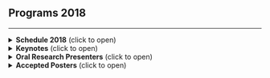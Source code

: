 ## Programs 2018
---

<details><summary><b>Schedule 2018</b> (click to open)</summary>

Workshop is at the convention Center Room 520

<style type="text/css">
.tg  {border-collapse:collapse;border-color:#ccc;border-spacing:0;margin:0px auto;}
.tg td{background-color:#fff;border-color:#ccc;border-style:solid;border-width:1px;color:#333;
  font-size:14px;overflow:hidden;padding:10px 5px;word-break:normal;}
.tg th{background-color:#f0f0f0;border-color:#ccc;border-style:solid;border-width:1px;color:#333;
  font-size:14px;font-weight:normal;overflow:hidden;padding:10px 5px;word-break:normal;}
.tg .tg-1wig{font-weight:bold;text-align:left;vertical-align:top}
.tg .tg-0lax{text-align:left;vertical-align:top}
@media screen and (max-width: 767px) {.tg {width: auto !important;}.tg col {width: auto !important;}.tg-wrap {overflow-x: auto;-webkit-overflow-scrolling: touch;margin: auto 0px;}}</style>
<div class="tg-wrap"><table class="tg" style="undefined;table-layout: fixed; width: 868px">
<colgroup>
<col style="width: 108.88889px">
<col style="width: 196.88889px">
<col style="width: 309.88889px">
<col style="width: 251.88889px">
</colgroup>
<thead>
  <tr>
    <th class="tg-1wig">Time</th>
    <th class="tg-1wig">Event</th>
    <th class="tg-1wig">Speaker</th>
    <th class="tg-1wig">Institution</th>
  </tr>
</thead>
<tbody>
  <tr>
    <td class="tg-0lax">09:00-09:10</td>
    <td class="tg-0lax">Opening Remarks</td>
    <td class="tg-0lax"></td>
    <td class="tg-0lax">BAI</td>
  </tr>
  <tr>
    <td class="tg-0lax">09:10-09:45</td>
    <td class="tg-0lax">Keynote 1</td>
    <td class="tg-0lax">Yann Dauphin</td>
    <td class="tg-0lax">Facebook</td>
  </tr>
  <tr>
    <td class="tg-0lax">09:45-10:00</td>
    <td class="tg-0lax">Oral 1</td>
    <td class="tg-0lax">Sicelukwanda Zwane</td>
    <td class="tg-0lax">University of the Witwatersrand</td>
  </tr>
  <tr>
    <td class="tg-0lax">10:00-10:15</td>
    <td class="tg-0lax">Oral 2</td>
    <td class="tg-0lax">Alvin Grissom II</td>
    <td class="tg-0lax">Ursinus College</td>
  </tr>
  <tr>
    <td class="tg-0lax">10:15-10:30</td>
    <td class="tg-0lax">Oral 3</td>
    <td class="tg-0lax">Obioma Pelka</td>
    <td class="tg-0lax">University of Duisburg-Essen Germany</td>
  </tr>
  <tr>
    <td class="tg-0lax">10:30-11:00</td>
    <td class="tg-0lax">Coffee Break + poster</td>
    <td class="tg-0lax"></td>
    <td class="tg-0lax"></td>
  </tr>
  <tr>
    <td class="tg-0lax">11:00-11:35</td>
    <td class="tg-0lax">Keynote 2</td>
    <td class="tg-0lax">Ayanna Howard</td>
    <td class="tg-0lax">Georgia Institute of Technology</td>
  </tr>
  <tr>
    <td class="tg-0lax">11:35-11:50</td>
    <td class="tg-0lax">Oral 4</td>
    <td class="tg-0lax">Randi Williams</td>
    <td class="tg-0lax">MIT Media Lab</td>
  </tr>
  <tr>
    <td class="tg-0lax">11:50-12:05</td>
    <td class="tg-0lax">Oral 5</td>
    <td class="tg-0lax">Justice Amoh</td>
    <td class="tg-0lax">Dartmouth College</td>
  </tr>
  <tr>
    <td class="tg-0lax">12:05-12:20</td>
    <td class="tg-0lax">Oral 6</td>
    <td class="tg-0lax">Kehinde Owoeye</td>
    <td class="tg-0lax">University College London</td>
  </tr>
  <tr>
    <td class="tg-0lax">12:20-02:15</td>
    <td class="tg-0lax">Lunch + Poster</td>
    <td class="tg-0lax"></td>
    <td class="tg-0lax"></td>
  </tr>
  <tr>
    <td class="tg-0lax">02:15-02:30</td>
    <td class="tg-0lax">Oral 7</td>
    <td class="tg-0lax">Lucio Dery</td>
    <td class="tg-0lax">Facebook Inc. / Stanford University</td>
  </tr>
  <tr>
    <td class="tg-0lax">02:30-02:45</td>
    <td class="tg-0lax">Oral 8</td>
    <td class="tg-0lax">Inioluwa Deborah Raji</td>
    <td class="tg-0lax">University of Toronto</td>
  </tr>
  <tr>
    <td class="tg-0lax">02:45-03:00</td>
    <td class="tg-0lax">Oral 9</td>
    <td class="tg-0lax">Tewodros Gebreselassie</td>
    <td class="tg-0lax">Addis Ababa University</td>
  </tr>
  <tr>
    <td class="tg-0lax">03:00-03:15</td>
    <td class="tg-0lax">Oral 10</td>
    <td class="tg-0lax">Raesetje Sefala</td>
    <td class="tg-0lax">Wits University</td>
  </tr>
  <tr>
    <td class="tg-0lax">03:15-03:45</td>
    <td class="tg-0lax">Coffee Break + poster</td>
    <td class="tg-0lax"></td>
    <td class="tg-0lax"></td>
  </tr>
  <tr>
    <td class="tg-0lax">03:45-04:20</td>
    <td class="tg-0lax">Keynote 4</td>
    <td class="tg-0lax">Brittny-Jade Saunders</td>
    <td class="tg-0lax">NYC Commission on Human Rights</td>
  </tr>
  <tr>
    <td class="tg-0lax">04:20-04:55</td>
    <td class="tg-0lax">Keynote 5</td>
    <td class="tg-0lax">Terrence Wilkerson</td>
    <td class="tg-0lax">Entrepreneur</td>
  </tr>
  <tr>
    <td class="tg-0lax">04:55-05:25</td>
    <td class="tg-0lax">Panel Discussion on AI Ethics</td>
    <td class="tg-0lax">Ezinne Nwankwo (moderator), Stephanie Dinkins, Ayanna Howard, Brittny Saunders, and Terrance Wilkerson</td>
    <td class="tg-0lax"></td>
  </tr>
  <tr>
    <td class="tg-0lax">05:25-05:30</td>
    <td class="tg-0lax">Closing Remarks</td>
    <td class="tg-0lax"></td>
    <td class="tg-0lax"></td>
  </tr>
  <tr>
    <td class="tg-0lax"></td>
    <td class="tg-0lax"></td>
    <td class="tg-0lax"></td>
    <td class="tg-0lax"></td>
  </tr>
  <tr>
    <td class="tg-1wig"></td>
    <td class="tg-1wig" colspan="3">&nbsp;&nbsp;Dinner Schedule (HYATT REGENCY MONTRÉAL) </td>
  </tr>
  <tr>
    <td class="tg-0lax">07:00-07:30</td>
    <td class="tg-0lax">Reception</td>
    <td class="tg-0lax"></td>
    <td class="tg-0lax"></td>
  </tr>
  <tr>
    <td class="tg-0lax">07:30-08:00</td>
    <td class="tg-0lax">Welcome to Dinner</td>
    <td class="tg-0lax"></td>
    <td class="tg-0lax"></td>
  </tr>
  <tr>
    <td class="tg-0lax">08:00-10:00</td>
    <td class="tg-0lax">Dinner</td>
    <td class="tg-0lax"></td>
    <td class="tg-0lax"></td>
  </tr>
  <tr>
    <td class="tg-0lax">08:30-08:45</td>
    <td class="tg-0lax">BAI presentations</td>
    <td class="tg-0lax"></td>
    <td class="tg-0lax"></td>
  </tr>
  <tr>
    <td class="tg-0lax">08:45-09:00</td>
    <td class="tg-0lax">Keynote 1</td>
    <td class="tg-0lax">Stephanie Dinkins</td>
    <td class="tg-0lax">Stony Brook University, Data &amp; Society</td>
  </tr>
  <tr>
    <td class="tg-0lax">09:00-09:15</td>
    <td class="tg-0lax">Keynote 2</td>
    <td class="tg-0lax">Karim Beguir</td>
    <td class="tg-0lax">InstaDeep</td>
  </tr>
  <tr>
    <td class="tg-0lax">09:15-09:30</td>
    <td class="tg-0lax">Keynote 3</td>
    <td class="tg-0lax">Vukosi Marivate</td>
    <td class="tg-0lax">University of Pretoria / CSIR</td>
  </tr>
  <tr>
    <td class="tg-0lax">10:00-02:00 am</td>
    <td class="tg-0lax">Dancing/Music</td>
    <td class="tg-0lax"></td>
    <td class="tg-0lax"></td>
  </tr>
</tbody>
</table></div>

</details>

<details><summary><b>Keynotes</b> (click to open)</summary>

Under Maintenance
</details>


<details><summary><b>Oral Research Presenters</b> (click to open)</summary>

<style type="text/css">
.tg  {border-collapse:collapse;border-spacing:0;margin:0px auto;}
.tg td{border-color:black;border-style:solid;border-width:1px;font-size:14px;
  overflow:hidden;padding:10px 5px;word-break:normal;}
.tg th{border-color:black;border-style:solid;border-width:1px;font-size:14px;
  font-weight:normal;overflow:hidden;padding:10px 5px;word-break:normal;}
.tg .tg-qwgt{background-color:#cccccc;font-weight:bold;text-align:left;vertical-align:top}
.tg .tg-0lax{text-align:left;vertical-align:top}
.tg .tg-8zwo{font-style:italic;text-align:left;vertical-align:top}
@media screen and (max-width: 767px) {.tg {width: auto !important;}.tg col {width: auto !important;}.tg-wrap {overflow-x: auto;-webkit-overflow-scrolling: touch;margin: auto 0px;}}</style>
<div class="tg-wrap"><table class="tg" style="undefined;table-layout: fixed; width: 1041px">
<colgroup>
<col style="width: 83.88889px">
<col style="width: 956.88889px">
</colgroup>
<thead>
  <tr>
    <th class="tg-qwgt">Researcher</th>
    <th class="tg-qwgt">Abstract</th>
  </tr>
</thead>
<tbody>
  <tr>
    <td class="tg-0lax"><a href="https://www.ursinus.edu/live/profiles/3125-alvin-grissom-ii" target="_blank" rel="noopener noreferrer">Alvin Grissom II</a></td>
    <td class="tg-8zwo"><span style="font-weight:bold">“Pathologies of Neural Models Make Interpretations Difficult”</span> <br><span style="font-style:italic">One way to interpret neural model predictions is to highlight the most important input features—for example, a heatmap visualization over the words in an input sentence. In existing interpretation methods for NLP, a word’s importance is determined by either input perturbation—measuring the decrease in model confidence when that word is removed—or by the gradient with respect to that word. To understand the limitations of these methods, we use input reduction, which iteratively removes the least important word from the input. This exposes pathological behaviors of neural models: the remaining words appear nonsensical to humans and are not the ones determined as important by interpretation methods. As we confirm with human experiments, the reduced examples lack information to support the prediction of any label, but models still make the same predictions with high confidence. To explain these counterintuitive results, we draw connections to adversarial examples and confidence calibration: pathological behaviors reveal difficulties in interpreting neural models trained with maximum likelihood. To mitigate their deficiencies, we fine-tune the models by encouraging high entropy outputs on reduced examples. Fine-tuned models become more interpretable under input reduction without accuracy loss on regular examples.</span></td>
  </tr>
  <tr>
    <td class="tg-0lax"><a href="https://www.linkedin.com/in/deborah-raji-065751b2/" target="_blank" rel="noopener noreferrer">Inioluwa Deborah Raji</a></td>
    <td class="tg-8zwo"><span style="font-weight:bold">“In the Shadow of Gender Shades”</span> <br>While there have been mounting calls for algorithmic transparency as more artificial intelligence services become mainstream, and audit approaches for online platforms have been proposed, audit strategies for the effective design and disclosure of external evaluations of commercial pretrained machine learning models distributed as Application Program Interfaces (APIs) remains underdeveloped. This paper thus extends scholarship on the development and impact of black-box algorithmic auditing by exploring a real-world commercial facial analysis intersectional audit and the corporate reactions to the audit release. This paper 1) outlines the audit design and the public and private audit disclosure procedure used in the Gender Shades study, 2) presents new performance metrics from originally targeted companies T-1, T-2, T-3 on the Pilot Parliaments Benchmark as of August 2018, 3) provides performance results on PPB by non-target companies NT-A and NT-B and 4) Explores differences in company responses as shared through corporate communication.</td>
  </tr>
  <tr>
    <td class="tg-0lax"><a href="http://justiceamoh.github.io/" target="_blank" rel="noopener noreferrer">Justice Amoh</a></td>
    <td class="tg-8zwo"><span style="font-weight:bold">“An Optimized Recurrent Unit for Ultra-Low Power Acoustic Event Detection”</span> <br>Currently, there is a demand for neural network models that can run on sensors, wearables and IoT devices. However, resource constraints of such edge devices make it challenging to realize on-device neural network inferencing. For ultra-low power wearable applications, there are no practical solutions for deploying neural networks. To meet this need, our work introduces a new recurrent unit architecture that is specifically adapted for on-device low-power acoustic event detection (AED). The proposed embedded Gated Recurrent Unit (eGRU) is based on the GRU architecture but features optimizations that make it implementable on ultra-low power micro-controllers such as the ARM Cortex M0+. With our proposed modifications, eGRU is demonstrated to be effective, especially for short duration AED and keyword spotting tasks. A single eGRU cell is 60x faster and 12x smaller than a GRU cell. Despite its optimizations, eGRU compares well with conventional GRU across AED tasks of different complexities.</td>
  </tr>
  <tr>
    <td class="tg-0lax"><a href="http://www.cs.ucl.ac.uk/people/K.Owoeye.html/" target="_blank" rel="noopener noreferrer">Kehinde Owoeye</a></td>
    <td class="tg-8zwo"><span style="font-weight:bold">“Identifying sheep with abnormal movement trajectory in a flock”</span> <br>Learning to identify anomalies in the behavior of individuals is becoming increasingly important for a variety of reasons for example in studying the progression of several diseases. Due to the need to assess the efficacy of therapeutic interventions, animals with longer life span are becoming increasingly important for assessing the efficacy of therapeutic interventions. In this presentation, I will describe computational methods that allow for the automatic discrimination of sheep with a genetic mutation that causes Batten disease from an age-matched control group, using GPS movement traces as input. Batten disease is a neurodegenerative disease with symptoms that are likely to affect the way that those with it move and socialize, including loss of vision and dementia. The distance covered in each ten minute period and, more specifically, outliers in each period, are used as the basis for identification. Our results show that, despite the variability in the sample, the bulk of the outliers during the period of observation came from the sheep with Batten disease. Our results, though preliminary, point towards the potential of using relatively simple movement metrics in identifying the onset of a phenotype in symptomatically similar conditions.</td>
  </tr>
  <tr>
    <td class="tg-0lax"><a href="https://www.linkedin.com/in/lucio-dery/" target="_blank" rel="noopener noreferrer">Lucio Dery</a></td>
    <td class="tg-8zwo"><span style="font-weight:bold">“Audio to Body Dynamics”</span> <br>We present a method that gets as input an audio of violin or piano playing, and outputs a video of skeleton predictions which are further used to animate an avatar. The key idea is to create an animation of an avatar that moves their hands similarly to how a pianist or violinist would do, just from audio. Aiming for a fully detailed correct arms and fingers motion is a goal, however, it’s not clear if body movement can be predicted from music at all. In this paper, we present the first result that shows that natural body dynamics can be predicted at all. We built an LSTM network that is trained on violin and piano recital videos uploaded to the Internet. The predicted points are applied onto a rigged avatar to create the animation.</td>
  </tr>
  <tr>
    <td class="tg-0lax"><a href="https://www.fh-dortmund.de/pelka/" target="_blank" rel="noopener noreferrer">Obioma Pelka</a></td>
    <td class="tg-8zwo"><span style="font-weight:bold">“Radiology Objects in COntext (ROCO): A Multimodal Medical Image Dataset”</span><br>This work introduces a new multimodal image dataset, with the aim of detecting the interplay between visual elements and semantic relations present in radiology images. The objective is accomplished by retrieving all image-caption pairs from the open-access biomedical literature database PubMedCentral, as these captions describe the visual content in their semantic context. The target domain being radiology, all compound, multi-pane, and non-radiology images were eliminated using an automatic binary classifier fine-tuned with a deep convolutional neural network system and trained with datasets distributed at the medical tasks of ImageCLEF 2013, 2015 and 2016. The Radiology Objects in COntext (ROCO) dataset contains over 81k radiology images with several medical imaging modalities including Computer Tomography (CT), Ultrasound, X-Ray, Fluoroscopy, Positron Emission Tomography (PET), Mammography, Magnetic Resonance Imaging (MRI), Angiography and PET-CT. For all images in ROCO, the corresponding caption, keywords, Unified Medical Language Systems (UMLS) Concept Unique Identifiers (CUIs) and Semantic Type will be distributed. An additional out-of-class set with 6k images ranging from synthetic radiology figures to digital arts is provided, to improve prediction and classification performance of out-of-class samples. Adopting ROCO, systems for caption and keywords generation can be modeled, which enables multimodal representation for image datasets lacking text representation. Furthermore, systems with the goal of image structuring and semantic information tagging can be created using ROCO, which is beneficial and of assistance for image and information retrieval purposes.</td>
  </tr>
  <tr>
    <td class="tg-0lax"><a href="https://www.linkedin.com/in/raesetje-sefala-2b9393119/" target="_blank" rel="noopener noreferrer">Raesetje Sefala</a></td>
    <td class="tg-8zwo"><span style="font-weight:bold">“Using satellite images and computer vision to study the evolution and effects of spatial apartheid in South Africa”</span><br>One of the main problems in South Africa is removing many of the legacies of Apartheid - a former policy of economic and political discrimination, and segregation against non-European groups in South Africa. For example, moving around residential areas shows the legacy of spatial apartheid on a smaller scale- completely segregated neighborhoods of townships next to gated wealthy neighborhoods that have largely remained unaffected by the ending of apartheid. Our research proposes to use computer vision to analyze millions of such satellite images of South Africa from 2006 to 2016. This work aims to use satellite images, geographically labelled coordinates of South Africa’s built environment and socioeconomic data to understand the relationship between the spatial and socioeconomic makeup of neighborhoods in South Africa, and study how they have evolved over time post Apartheid. We propose a semantic segmentation model to detect and classify clusters of townships and wealthy areas from these high resolution satellite images. In addition to automatically detecting and classifying neighborhoods, we plan to use demographic and socioeconomic data to then analyze the change over time in the demographic makeup, economic status and access to basic resources such as the number of clinics and schools of these detected neighborhoods.</td>
  </tr>
  <tr>
    <td class="tg-0lax"><a href="https://www.media.mit.edu/people/randiw12/overview/" target="_blank" rel="noopener noreferrer">Randi Williams</a></td>
    <td class="tg-8zwo"><span style="font-weight:bold">“PopBots: Leveraging Social Robots to Aid Early Childhood Artificial Intelligence Education”</span> <br>Artificial intelligence (AI) is revolutionizing our lives, impacting the way that even the youngest members of society live, learn, and play. Previous work examining children’s relationships with AI has shown that this population lacks an understanding of how AI devices work. This lack of understanding makes it difficult for children to engage in safe and constructive interactions with their smart playthings. Furthermore, as this technology becomes more pervasive, we must think about how to build a diverse workforce that creates technology to equitably address the needs of many. Given these motivations, we designed an early childhood AI curriculum, PopBots. PopBots is a hands-on toolkit that enables young children to learn about AI by programming and training a social robot. We evaluated the toolkit with 80 preschool children (ages 4-6) and found that the use of a social robot as a learning companion and programmable artifact was effective. Children could correctly answer questions about knowledge-based systems, supervised machine learning, and generative music algorithms. Additionally, we found that using the toolkit helped children better appreciate the cognitive capabilities of robots. We will discuss the toolkit and teaching methods used in hope that this first exploration into early AI education will inspire other educators and researchers.</td>
  </tr>
  <tr>
    <td class="tg-0lax"><a href="https://www.linkedin.com/in/sicelukwanda-zwane-54873398/" target="_blank" rel="noopener noreferrer">Sicelukwanda Zwane</a></td>
    <td class="tg-8zwo"><span style="font-weight:bold">“Safer Exploration in Deep Reinforcement Learning using Action Priors”</span> <br>Behavior learning in deep reinforcement learning is inherently unsafe because untrained agents typically have to sample actions from randomly initialized task policies and from random exploration policies. Executing these actions in physical environments can lead agents to harmful states, possibly causing damage and poor initial performance. In this work, we address this problem by using transfer learning to develop a framework for safer reinforcement learning in continuous environments. We show that our exploration policy results in fewer collisions with the environment, better initial performance, and earlier convergence compared to the vanilla epsilon-greedy random exploration policy.</td>
  </tr>
  <tr>
    <td class="tg-0lax"><a href="https://github.com/TewodrosAbebe" target="_blank" rel="noopener noreferrer">Tewodros Abebe Gebreselassie</a></td>
    <td class="tg-8zwo"><span style="font-weight:bold">“Parallel Corpora for bi-Directional Statistical Machine Translation for Seven Ethiopian Language Pairs”</span><br>In this paper, we describe the development of parallel corpora for Ethiopian Languages: Amharic, Tigrigna, Afan-Oromo, Wolaytta and Ge’ez. To check the usability of all the corpora we used them to conduct a baseline bi-directional statistical machine translation experiment for seven language pairs. The bi-directional SMT BLEU score shows that all the corpora can be used for further SMT investigations. We have also learnt that the morphological richness of the Ethio-Semitic languages has a negative impact on the performance of the SMT especially when they are target languages. Now we are working towards selecting an optimal alignment for bi-directional statistical machine translation among the Ethiopian languages.</td>
  </tr>
</tbody>
</table></div>
</details>

<details><summary><b>Accepted Posters</b> (click to open)</summary>

<style type="text/css">
.tg  {border-collapse:collapse;border-color:#ccc;border-spacing:0;margin:0px auto;}
.tg td{background-color:#fff;border-color:#ccc;border-style:solid;border-width:1px;color:#333;
  font-size:14px;overflow:hidden;padding:10px 5px;word-break:normal;}
.tg th{background-color:#f0f0f0;border-color:#ccc;border-style:solid;border-width:1px;color:#333;
  font-size:14px;font-weight:normal;overflow:hidden;padding:10px 5px;word-break:normal;}
.tg .tg-1wig{font-weight:bold;text-align:left;vertical-align:top}
.tg .tg-buh4{background-color:#f9f9f9;text-align:left;vertical-align:top}
.tg .tg-0lax{text-align:left;vertical-align:top}
@media screen and (max-width: 767px) {.tg {width: auto !important;}.tg col {width: auto !important;}.tg-wrap {overflow-x: auto;-webkit-overflow-scrolling: touch;margin: auto 0px;}}</style>
<div class="tg-wrap"><table class="tg" style="undefined;table-layout: fixed; width: 1045px">
<colgroup>
<col style="width: 316.88889px">
<col style="width: 727.88889px">
</colgroup>
<thead>
  <tr>
    <th class="tg-1wig">Name of presenter</th>
    <th class="tg-1wig">Title of Poster</th>
  </tr>
</thead>
<tbody>
  <tr>
    <td class="tg-buh4">Bitseat Tadesse Aragaw</td>
    <td class="tg-buh4">Sentence Level Amharic Text Sentiment Analysis Model: A Combined Approach</td>
  </tr>
  <tr>
    <td class="tg-0lax">Bitseat Tadesse Aragaw</td>
    <td class="tg-0lax">Sentence Level Amharic Text Sentiment Analysis Model: A Combined Approach</td>
  </tr>
  <tr>
    <td class="tg-buh4">Wathela Alhassan</td>
    <td class="tg-buh4">The FIRST Classifier: compact and extended radio galaxy classification using deep Convolutional Neural Networks</td>
  </tr>
  <tr>
    <td class="tg-0lax">Neema Mduma</td>
    <td class="tg-0lax">Evaluation of Imbalanced Data Techniques for Student Dropout Prediction</td>
  </tr>
  <tr>
    <td class="tg-buh4">Neema Mduma</td>
    <td class="tg-buh4">Evaluation of Imbalanced Data Techniques for Student Dropout Prediction</td>
  </tr>
  <tr>
    <td class="tg-0lax">Oyebo Abdulhamiid Bankole</td>
    <td class="tg-0lax">PLANT LEAVES CLASSIFICATION USING K-NEAREST NEIGHBOUR ALGORITHM</td>
  </tr>
  <tr>
    <td class="tg-buh4">Geletaw Sahle Tegenaw</td>
    <td class="tg-buh4">A machine learning approach for identifying proteins involved in conserved parasite- mosquito interactions</td>
  </tr>
  <tr>
    <td class="tg-0lax">Bruno Ssekiwere</td>
    <td class="tg-0lax">A Blended Approach of Machine Learning Techniques in Predicting Vegetation Cover</td>
  </tr>
  <tr>
    <td class="tg-buh4">Semakula Abdumajidhu</td>
    <td class="tg-buh4">Sootymold effect on cassava yields using convolutional neural networks.</td>
  </tr>
  <tr>
    <td class="tg-0lax">Semakula Abdumajidhu</td>
    <td class="tg-0lax">Sootymold effect on cassava yields using convolutional neural networks</td>
  </tr>
  <tr>
    <td class="tg-buh4">Omotola Dawodu</td>
    <td class="tg-buh4">Application of Machine Learning to Classification of Diabetes Mellitus</td>
  </tr>
  <tr>
    <td class="tg-0lax">Mulubrhan Hailegebreal</td>
    <td class="tg-0lax">A Bidirectional Tigrigna – English Statistical Machine Translation</td>
  </tr>
  <tr>
    <td class="tg-buh4">BABALOLA Moyin Florence</td>
    <td class="tg-buh4">Condition-Based Knowledge Representational Structure for Identifying Norms Violation In Logic-Based Normative Systems</td>
  </tr>
  <tr>
    <td class="tg-0lax">Abiodun Modupe</td>
    <td class="tg-0lax">Deep Learning for Authorship Attribution of Social Media Forensics</td>
  </tr>
  <tr>
    <td class="tg-buh4">Zelalem Fantahun Abate</td>
    <td class="tg-buh4">Unsupervised Part-of-Speech Tagger for Amharic using K-means clustering</td>
  </tr>
  <tr>
    <td class="tg-0lax">Abel Kahsay</td>
    <td class="tg-0lax">Deep learning Based Gastrointestinal Disease Recognition for Endoscopic Images</td>
  </tr>
  <tr>
    <td class="tg-buh4">Hafte Abera</td>
    <td class="tg-buh4">Design of Tigrinya Language Speech Corpus for Speech Recognition</td>
  </tr>
  <tr>
    <td class="tg-0lax">Emeka Ogbuju</td>
    <td class="tg-0lax">Development of a Deep Sentiment Recommender for E-commerce</td>
  </tr>
  <tr>
    <td class="tg-buh4">Hicham Hammouchi</td>
    <td class="tg-buh4">Visual Speech Recognition using Hahn Convolutional Neural Networks</td>
  </tr>
  <tr>
    <td class="tg-0lax">Hicham Hammouchi</td>
    <td class="tg-0lax">Visual Speech Recognition using Hahn Convolutional Neural Networks</td>
  </tr>
  <tr>
    <td class="tg-buh4">Michael Melese Woldeyohannis</td>
    <td class="tg-buh4">English-Ethiopian Languages SMT</td>
  </tr>
  <tr>
    <td class="tg-0lax">Alemayehu Solomon Admasu</td>
    <td class="tg-0lax">Deep Haar scattering networks in pattern recognition: a promising approach</td>
  </tr>
  <tr>
    <td class="tg-buh4">Kehinde Aruleba</td>
    <td class="tg-buh4">Automatic Recognition of Hand-drawn Finite Automata Images</td>
  </tr>
  <tr>
    <td class="tg-0lax">Kehinde Aruleba</td>
    <td class="tg-0lax">Recognition of hand-drawn finite automata images</td>
  </tr>
  <tr>
    <td class="tg-buh4">Blessing Ogbuokiri</td>
    <td class="tg-buh4">Examining Social Media Impact on the Politics of Nigeria Using Social Network Analytics</td>
  </tr>
  <tr>
    <td class="tg-0lax">Blessing Ogbuokiri</td>
    <td class="tg-0lax">Examining Social Media Impact on the Politics of Nigeria using Social Network Analytics</td>
  </tr>
  <tr>
    <td class="tg-buh4">Gereziher Weldegebriel Adhane</td>
    <td class="tg-buh4">Multiple face detection and tracking in a real-time video sequences using centroid tracking and deep learning techniques</td>
  </tr>
  <tr>
    <td class="tg-0lax">Abraham Enyo-one Musa</td>
    <td class="tg-0lax">EXPERT SYSTEM FOR EYE DISEASE DIAGNOSIS</td>
  </tr>
  <tr>
    <td class="tg-buh4">MUSA, Abraham Enyo-one</td>
    <td class="tg-buh4">EXPERT SYSTEM FOR EYE DISEASE DIAGNOSIS</td>
  </tr>
  <tr>
    <td class="tg-0lax">selam waktola</td>
    <td class="tg-0lax">Automatic stagnant zone segmentation using CNN and x-ray tomography of silo discharging process</td>
  </tr>
  <tr>
    <td class="tg-buh4">selam waktola</td>
    <td class="tg-buh4">Automatic stagnant zone segmentation using CNN and x-ray tomography of silo discharging process</td>
  </tr>
  <tr>
    <td class="tg-0lax">Jeraldy Deus</td>
    <td class="tg-0lax">TRANSFER LEARNING APPLIED TO BANKNOTE RECOGNITION FOR VISUALLY IMPAIRED PEOPLE.</td>
  </tr>
  <tr>
    <td class="tg-buh4">George Rabeshi Obaido</td>
    <td class="tg-buh4">Automatic Plagiarism Detection in Student Programs using PlaGraph</td>
  </tr>
  <tr>
    <td class="tg-0lax">George Rabeshi Obaido</td>
    <td class="tg-0lax">Automatic Plagiarism Detection in Student Programs using PlaGraph</td>
  </tr>
  <tr>
    <td class="tg-buh4">Sakinat Folorunso</td>
    <td class="tg-buh4">EMPIRICAL COMPARISON OF TIME SERIES DATA MINING ALGORITHMS</td>
  </tr>
  <tr>
    <td class="tg-0lax">Lindelweyizizwe Manqele</td>
    <td class="tg-0lax">Smarter decision-making using Internet of Things enabled sensor data</td>
  </tr>
  <tr>
    <td class="tg-buh4">PRINCE MAKAWA ABUDU</td>
    <td class="tg-buh4">Communicating Recurrent Neural Networks for Resource Constrained Systems</td>
  </tr>
  <tr>
    <td class="tg-0lax">Prince M Abudu</td>
    <td class="tg-0lax">Communicating Recurrent Neural Networks for Resource Constrained Systems</td>
  </tr>
  <tr>
    <td class="tg-buh4">Chidubem G Arachie</td>
    <td class="tg-buh4">Adversarial Learning for Weak Supervision</td>
  </tr>
  <tr>
    <td class="tg-0lax">Abdullah Khadijha-Kuburat Adebisi</td>
    <td class="tg-0lax">A PREDICTIVE MODEL FOR TWEET SENTIMENT ANALYSIS AND CLASSIFICATION</td>
  </tr>
  <tr>
    <td class="tg-buh4">Babirye Claire</td>
    <td class="tg-buh4">Mining for Votes: Inferring Voting Trends from Twitter Data</td>
  </tr>
  <tr>
    <td class="tg-0lax">George Musumba</td>
    <td class="tg-0lax">Towards an IT-Mediated Food Insecurity Solution for Developing Nations</td>
  </tr>
  <tr>
    <td class="tg-buh4">George Musumba</td>
    <td class="tg-buh4">Towards an IT-Mediated Food Insecurity Solution for Developing Nations</td>
  </tr>
  <tr>
    <td class="tg-0lax">Natasha Williams</td>
    <td class="tg-0lax">Medical Artificial Intelligence: The Inclusion of Racial and Ethnic Minorities in Clinical Trials Will Improve Data Diversity</td>
  </tr>
  <tr>
    <td class="tg-buh4">Natasha H. Williams, PhD, JD, LLM, MPH</td>
    <td class="tg-buh4">Medical Artificial Intelligence: The Inclusion of Racial and Ethnic Minorities in Clinical Trials Will Improve Data Diversity</td>
  </tr>
  <tr>
    <td class="tg-0lax">Zimele Gwebu</td>
    <td class="tg-0lax">Portable Pedestrians and Animals Detection Device for Vehicles using Transfer Learning</td>
  </tr>
  <tr>
    <td class="tg-buh4">Omara Patrick</td>
    <td class="tg-buh4">MULTI-RISK ANALYSIS OF PROSTATAE CANCER SURVIVAL</td>
  </tr>
  <tr>
    <td class="tg-0lax">Omara Patrick</td>
    <td class="tg-0lax">MULTI_RISK ANALYSIS OF PROSTATE CANCER SURVIVAL</td>
  </tr>
  <tr>
    <td class="tg-buh4">Omara Patrick</td>
    <td class="tg-buh4">Multi-Risk Analysis of Prostate Cancer Survival</td>
  </tr>
  <tr>
    <td class="tg-0lax">Tameru Hailesilassie</td>
    <td class="tg-0lax">Rule Extraction Algorithm for Deep Neural Networks: A Tool Towards Explainable AI</td>
  </tr>
  <tr>
    <td class="tg-buh4">Tameru Hailesilassie</td>
    <td class="tg-buh4">Rule Extraction Algorithm for Deep Neural Networks: A Tool Towards Explainable AI</td>
  </tr>
  <tr>
    <td class="tg-0lax">Solomon Nsumba</td>
    <td class="tg-0lax">Automated image-based diagnosis of cowpea diseases</td>
  </tr>
  <tr>
    <td class="tg-buh4">Melles, Abey Desta</td>
    <td class="tg-buh4">Unsupervised Similarity Based Topic Segmentation System for Amharic</td>
  </tr>
  <tr>
    <td class="tg-0lax">Israel Goytom</td>
    <td class="tg-0lax">A Machine learning approach to detect and classify 3D two-photon polymerization microstructures using optical microscopy images</td>
  </tr>
  <tr>
    <td class="tg-buh4">Israel Goytom</td>
    <td class="tg-buh4">A Machine learning approach to detect and classify 3D two-photon polymerization microstructures using optical microscopy images</td>
  </tr>
  <tr>
    <td class="tg-0lax">Idowu T. Aruleba</td>
    <td class="tg-0lax">Hypertension Prediction System Using Naive Bayes Classifier</td>
  </tr>
  <tr>
    <td class="tg-buh4">Omar</td>
    <td class="tg-buh4">Transfer Reinforcement Learning Through Demonstration</td>
  </tr>
  <tr>
    <td class="tg-0lax">Adesina adetola</td>
    <td class="tg-0lax">PREDICTING RATE OF ACCEPTANCE AND USE OF WEB PORTAL SERVICE (UNIVERSITY ENVRIONMENT) USING MULTILAYER PERCEPTRON FEEDFORWARD ARTIFICIAL NEURAL NETWORK</td>
  </tr>
  <tr>
    <td class="tg-buh4">Adesina Adetola Sunday</td>
    <td class="tg-buh4">Predicting rate of acceptance of web services (university environment) using multilayer perceptron feedforward artificial neural network</td>
  </tr>
  <tr>
    <td class="tg-0lax">Adesina Adetola Sunday</td>
    <td class="tg-0lax">Predicting rate of acceptance and use of web portal service (university environment) using multilayer perceptron feedforward artificial neural network</td>
  </tr>
  <tr>
    <td class="tg-buh4">kiante brantley</td>
    <td class="tg-buh4">Learning to Teach: Learning Good Teaching Policies with Reinforcement Learning</td>
  </tr>
  <tr>
    <td class="tg-0lax">Kiante Brantley</td>
    <td class="tg-0lax">Learning to Teach</td>
  </tr>
  <tr>
    <td class="tg-buh4">Femi Alayesanmi Samson</td>
    <td class="tg-buh4">MACHINE LEARNING IN FORENSICS: DEVELOPING AN OBJECT DETECTION MODEL FOR CRIME EVIDENCE ANALYSIS USING YOLO</td>
  </tr>
  <tr>
    <td class="tg-0lax">Alayesanmi Femi Samson</td>
    <td class="tg-0lax">Object Detection Model for Crime Evidence Analysis Using Yolo</td>
  </tr>
  <tr>
    <td class="tg-buh4">Irene Nandutu</td>
    <td class="tg-buh4">Building a Neural Machine Translation with Attention for Low Resource Language – Luganda</td>
  </tr>
  <tr>
    <td class="tg-0lax">Kyamanywa Kenneth</td>
    <td class="tg-0lax">Dynamic Route Optimization for Public Trasportation Using Crowd Sourced User Feed</td>
  </tr>
  <tr>
    <td class="tg-buh4">Kenneth Kyamanywa</td>
    <td class="tg-buh4">Dynamic Route Optimisastion</td>
  </tr>
  <tr>
    <td class="tg-0lax">Simphiwe Zitha</td>
    <td class="tg-0lax">Classifying Radio Galaxies using Model-Agnostic Meta-Learning</td>
  </tr>
  <tr>
    <td class="tg-buh4">Simphiwe Zitha</td>
    <td class="tg-buh4">Classifying Radio Galaxies using Model-Agnostic Meta-Learning</td>
  </tr>
  <tr>
    <td class="tg-0lax">Mutembesa Daniel</td>
    <td class="tg-0lax">Crowdsourcing real-time disease and pest information. A case of nation-wide cassava disease surveillance in a developing country.</td>
  </tr>
  <tr>
    <td class="tg-buh4">Bereket Abera YILMA</td>
    <td class="tg-buh4">Constructive Social Choice with Setwise Max-margin</td>
  </tr>
  <tr>
    <td class="tg-0lax">Melese Mihret Wondim</td>
    <td class="tg-0lax">Sentiment Analysis model for opinionated Awngi text: case of Music reviews</td>
  </tr>
  <tr>
    <td class="tg-buh4">Melese Mihret Wondim</td>
    <td class="tg-buh4">Sentiment Analysis model for opinionated Awngi text: Case of Music reviews</td>
  </tr>
  <tr>
    <td class="tg-0lax">Odu Nkiruka Bridget</td>
    <td class="tg-0lax">A Fuzzy-based Approach for Modelling Preferences of Users in Multi-criteria Recommender Systems</td>
  </tr>
  <tr>
    <td class="tg-buh4">VICTOR C DIBIA</td>
    <td class="tg-buh4">COCO-Africa: A Curation Tool and Dataset of Common Objects in the Context of Africa</td>
  </tr>
  <tr>
    <td class="tg-0lax">Robert Nsinga</td>
    <td class="tg-0lax">Predictive Analysis of Cohesiveness in Multivariate Sequences Using LSTM Recurrent Neural Networks</td>
  </tr>
  <tr>
    <td class="tg-buh4">Elhadji Amadou Oury DIALLO</td>
    <td class="tg-buh4">Learning Group Formation for Coordinated Behavior in Adversarial Multi-Agent with Double DQN</td>
  </tr>
  <tr>
    <td class="tg-0lax">Kibrewossen Yitbarek Mekasha</td>
    <td class="tg-0lax">AMHARIC SENTENCE GENERATION FROM INTERLINGUA REPRESENTATION</td>
  </tr>
  <tr>
    <td class="tg-buh4">Kibrewossen Yitbarek Mekasha</td>
    <td class="tg-buh4">Amharic sentence generation from Interlingua representation</td>
  </tr>
  <tr>
    <td class="tg-0lax">Devotha Nyambo</td>
    <td class="tg-0lax">Modeling of Annual Milk Yield of Dairy Cows: Impact of Exclusive Grazing and Infectious Disease to Individual Cows</td>
  </tr>
  <tr>
    <td class="tg-buh4">Muthoni Wanyoike</td>
    <td class="tg-buh4">Promoting diversity and inclusion in the field of Artificial Intelligence in Kenya</td>
  </tr>
  <tr>
    <td class="tg-0lax">Isaac Mukonyezi</td>
    <td class="tg-0lax">Prediction of Spectrum Holes in Cognitive Radio Ad-Hoc Networks</td>
  </tr>
  <tr>
    <td class="tg-buh4">Taiwo Abass Ishola</td>
    <td class="tg-buh4">Modelling and Forecast Evaluation Performance with Extended Neural Network using Climatic Time Series Data</td>
  </tr>
  <tr>
    <td class="tg-0lax">Thon Kuir Biar Ayual</td>
    <td class="tg-0lax">AGRICULTURAL ADVISORY ON SEASONAL VARIATION IN SOUTH SUDAN</td>
  </tr>
  <tr>
    <td class="tg-buh4">Thon Kuir Biar Ayual</td>
    <td class="tg-buh4">Computational Weather prediction in South Sudan</td>
  </tr>
  <tr>
    <td class="tg-0lax">Randi Williams</td>
    <td class="tg-0lax">PopBots: Leveraging Social Robots to Aid Early Childhood Artificial Intelligence Education</td>
  </tr>
  <tr>
    <td class="tg-buh4">Thon Kuir Biar Ayual</td>
    <td class="tg-buh4">Computational weather prediction in South Sudan</td>
  </tr>
  <tr>
    <td class="tg-0lax">Masresha Beniam</td>
    <td class="tg-0lax">A Classical Method for Detecting Overlapping Faces in Images</td>
  </tr>
  <tr>
    <td class="tg-buh4">Hafte Abera</td>
    <td class="tg-buh4">Speech Recognition for Tigrinya language Using Deep Neural Network Approach</td>
  </tr>
  <tr>
    <td class="tg-0lax">Odu Nkiruka</td>
    <td class="tg-0lax">fuzzy-based approach in modeling preferences of users in multi-criteria recommender system</td>
  </tr>
  <tr>
    <td class="tg-buh4">Odu Nkiruka Bridget</td>
    <td class="tg-buh4">A Fuzzy-based Approach for Modelling Preferences of Users in Multi-criteria Recommender Systems</td>
  </tr>
  <tr>
    <td class="tg-0lax">Bayeleygne Meseret Dastaw</td>
    <td class="tg-0lax">Speculative Scientific Inference via Synergetic Combination of Probabilistic Logic and Evolutionary Pattern Recognition</td>
  </tr>
  <tr>
    <td class="tg-buh4">Ahmed Mohammed</td>
    <td class="tg-buh4">Y-NET: A DEEP CONVOLUTIONAL NEURAL NETWORK TO POLYP DETECTION</td>
  </tr>
  <tr>
    <td class="tg-0lax">Zekarias Tilahun Kefato</td>
    <td class="tg-0lax">Network-Agnostic Cascade Prediction in Online Social Networks</td>
  </tr>
  <tr>
    <td class="tg-buh4">Darlington Ahiale Akogo</td>
    <td class="tg-buh4">CellLineNet: End-to-End Learning and Transfer Learning For Multiclass Epithelial Breast Cell Line Classification Via A Convolutional Neural Network</td>
  </tr>
  <tr>
    <td class="tg-0lax">Abdullah Mohamed, Abubakr Hassan</td>
    <td class="tg-0lax">Implementation of A Neural Natural Language Understanding Component for Arabic Dialogue Systems</td>
  </tr>
  <tr>
    <td class="tg-buh4">Abdallah Mohammed/ Abubakr Hassan</td>
    <td class="tg-buh4">Implementation of a neural natural language understanding for Arabic dialogue system</td>
  </tr>
  <tr>
    <td class="tg-0lax">juvenalis musungu</td>
    <td class="tg-0lax">Optimizing Agricultural Yields using AI for weed control</td>
  </tr>
  <tr>
    <td class="tg-buh4">Irené Tematelewo</td>
    <td class="tg-buh4">Blood Glucose-Insulin Metabolism Modeling in Type 1 Diabetics using System Identification</td>
  </tr>
  <tr>
    <td class="tg-0lax">Mohammed Khalil</td>
    <td class="tg-0lax">Speaker identification for aeronautical communications systems based on SMFCC and i-vector</td>
  </tr>
  <tr>
    <td class="tg-buh4">Alvin Grissom II</td>
    <td class="tg-buh4">Pathologies of Neural Models Make Interpretations Difficult</td>
  </tr>
  <tr>
    <td class="tg-0lax">Basiliyos BETRU</td>
    <td class="tg-0lax">Embedding user geo-spatial preference for personalized business opportunity recommendation.</td>
  </tr>
  <tr>
    <td class="tg-buh4">Basiliyos BETRU</td>
    <td class="tg-buh4">Embedding Geo-spatial preference for optimal recommendation</td>
  </tr>
  <tr>
    <td class="tg-0lax">Simon Mekit</td>
    <td class="tg-0lax">GHOST -&nbsp;&nbsp;A Dialogue and Behavior Scripting framework for Robots and other Intelligent Agents</td>
  </tr>
  <tr>
    <td class="tg-buh4">Simon Mekit</td>
    <td class="tg-buh4">A ChatBot Framework for Robots and other Intelligent Agents</td>
  </tr>
  <tr>
    <td class="tg-0lax">Yemisrach G Nigatie</td>
    <td class="tg-0lax">Investigating Unsupervised Approach for Amharic Part of Speech Tagging</td>
  </tr>
  <tr>
    <td class="tg-buh4">Randi Williams</td>
    <td class="tg-buh4">PopBots: Leveraging Social Robots to Aid Preschool Children’s Artificial Intelligence Education</td>
  </tr>
  <tr>
    <td class="tg-0lax">Felipe Paula</td>
    <td class="tg-0lax">Detecting neuropsychiatric conditions with semantic verbal fluency</td>
  </tr>
  <tr>
    <td class="tg-buh4">Felipe Paula</td>
    <td class="tg-buh4">Detecting neuropsychiatric conditions with semantic verbal fluency</td>
  </tr>
  <tr>
    <td class="tg-0lax">Olaniyan Oluwasegun Emmanuel</td>
    <td class="tg-0lax">DEVELOPMENT OF MULTI-TARGET REGRESSION MODELS TO PREDICT THE PHYSICAL AND CHEMICAL PROPERTIES OF SOIL</td>
  </tr>
  <tr>
    <td class="tg-buh4">Tejumade Afonja</td>
    <td class="tg-buh4">CHOWNET: An Image Local Food Dataset</td>
  </tr>
  <tr>
    <td class="tg-0lax">Tejumade Afonja</td>
    <td class="tg-0lax">CHOWNET: An Image Dataset For Local Food</td>
  </tr>
  <tr>
    <td class="tg-buh4">Daniel Melesse</td>
    <td class="tg-buh4">A Data-Driven Approach to Automatic Gaze Tracking</td>
  </tr>
  <tr>
    <td class="tg-0lax">Francisca Oladipo</td>
    <td class="tg-0lax">The Machine Learning of Women: Dataset and Initial Results</td>
  </tr>
  <tr>
    <td class="tg-buh4">Mellitus Okwudili Ezeme</td>
    <td class="tg-buh4">Hierarchical Attention-Based Anomaly Detection Model for Embedded Operating Systems</td>
  </tr>
  <tr>
    <td class="tg-0lax">Martha Yifiru Tachbelie</td>
    <td class="tg-0lax">Development of Pronunciation Lexicons for Amharic Automatic Speech Recognition (ASR)</td>
  </tr>
  <tr>
    <td class="tg-buh4">Solomon Teferra Abate</td>
    <td class="tg-buh4">Development of Pronunciation Lexicons for Amharic Automatic Speech Recognition (ASR)</td>
  </tr>
  <tr>
    <td class="tg-0lax">Martha Yifiru Tachbelie</td>
    <td class="tg-0lax">Development of Pronunciation Lexicons for Amharic Automatic Speech Recognition (ASR)</td>
  </tr>
  <tr>
    <td class="tg-buh4">Marcellin Atemkeng</td>
    <td class="tg-buh4">Dimensional Reduction Techniques for Radio Interferometric Big Data Compression</td>
  </tr>
  <tr>
    <td class="tg-0lax">ONALETHATA INNOCENT MASWABI</td>
    <td class="tg-0lax">Real Time PID Feedback Control Online Tuning Algorithm</td>
  </tr>
  <tr>
    <td class="tg-buh4">Onalethata Innocent Maswabi</td>
    <td class="tg-buh4">Real time PID feedback Control Online Tuning Algorithm</td>
  </tr>
  <tr>
    <td class="tg-0lax">Meareg Hailemariam</td>
    <td class="tg-0lax">Real-time Mirroring: Human Facial Expressions to a 3D Avatar</td>
  </tr>
  <tr>
    <td class="tg-buh4">Mohammed Khalil</td>
    <td class="tg-buh4">Impact of digital watermarking on MR-Brain pathological detection system</td>
  </tr>
  <tr>
    <td class="tg-0lax">Joel Eyamu</td>
    <td class="tg-0lax">Predicting Multi-drug resistant tuberculosis using machine learning</td>
  </tr>
  <tr>
    <td class="tg-buh4">Ahmed Elsiddieg Abdulaziz Abdalla</td>
    <td class="tg-buh4">A comparative review of incremental learning of sensorimotor models for developmental robots</td>
  </tr>
  <tr>
    <td class="tg-0lax">Obioma Pelka</td>
    <td class="tg-0lax">Radiology Objects in COntext (ROCO): A Multimodal Medical Image Dataset</td>
  </tr>
  <tr>
    <td class="tg-buh4">Frederick Apina</td>
    <td class="tg-buh4">Leveraging Machine Intelligence for Diagnosing UTI</td>
  </tr>
  <tr>
    <td class="tg-0lax">Bizuayehu</td>
    <td class="tg-0lax">Improving SMT Perfomance by Extracting Parallel Sentences from Comparable Corpora for low resourced languages</td>
  </tr>
  <tr>
    <td class="tg-buh4">Yosi Shibberu</td>
    <td class="tg-buh4">AI for Africa: Opportunities and Challenges</td>
  </tr>
  <tr>
    <td class="tg-0lax">Yosi Shibberu</td>
    <td class="tg-0lax">AI for Africa: Opportunities and Challenges</td>
  </tr>
  <tr>
    <td class="tg-buh4">Habiba Sultan Rega</td>
    <td class="tg-buh4">DESIGN AND IMPLEMENTATION OF AN INTEGRATED REAL-TIME BUS AND TRAIN TRACKING FRAMEWORK</td>
  </tr>
  <tr>
    <td class="tg-0lax">Habiba Sultan Rega and Obsa Taera Deressa</td>
    <td class="tg-0lax">DESIGN AND IMPLEMENTATION OF AN INTEGRATED REAL-TIME BUS AND TRAIN TRACKING FRAMEWORK</td>
  </tr>
  <tr>
    <td class="tg-buh4">Tlamelo Makati</td>
    <td class="tg-buh4">A New Metric for Scoring Video Action Segmentation Methods in a Supervised Setting</td>
  </tr>
  <tr>
    <td class="tg-0lax">Emmanuel Masabo</td>
    <td class="tg-0lax">A Self Adaptive Model for Detecting Polymorphic Malware</td>
  </tr>
  <tr>
    <td class="tg-buh4">Mpho Mokoatle</td>
    <td class="tg-buh4">Collision Course: Challenges with Road Traffic Accident Data in South Africa</td>
  </tr>
  <tr>
    <td class="tg-0lax">owoeye kehinde</td>
    <td class="tg-0lax">Identifying sheep with abnormal movement trajectory in a flock</td>
  </tr>
  <tr>
    <td class="tg-buh4">Kehinde Owoeye</td>
    <td class="tg-buh4">Identifying sheep with abnormal movement trajectory in a&nbsp;&nbsp;flock</td>
  </tr>
  <tr>
    <td class="tg-0lax">Vongani Maluleke</td>
    <td class="tg-0lax">Aerial Image Poverty Estimation</td>
  </tr>
  <tr>
    <td class="tg-buh4">Vongani Maluleke</td>
    <td class="tg-buh4">Aerial Image Poverty Estimation</td>
  </tr>
  <tr>
    <td class="tg-0lax">Bayanda Chakuma</td>
    <td class="tg-0lax">Visualizing the Optimization process for Multi-Objective Optimization Problems</td>
  </tr>
  <tr>
    <td class="tg-buh4">Bayanda Chakuma</td>
    <td class="tg-buh4">VISUALIZING THE SEARCH PROCESS FOR MULTI-OBJECTIVE OPTIMIZATION PROBLEMS</td>
  </tr>
  <tr>
    <td class="tg-0lax">Bayanda Chakuma</td>
    <td class="tg-0lax">Visualizing the Search Process for Multi objective Optimization Problems</td>
  </tr>
  <tr>
    <td class="tg-buh4">Adam Kyomuhendo</td>
    <td class="tg-buh4">LEGALITY AND THE ETHICS OF USE OF UNMANNED COMBAT AERIAL VEHICLES (UCAVs) IN THE CONTEXT OF INTERNATIONAL HUMANITARIAN LAW</td>
  </tr>
  <tr>
    <td class="tg-0lax">Kassahun Tamir</td>
    <td class="tg-0lax">Handwritten Amharic Characters Recognition Using CNN</td>
  </tr>
  <tr>
    <td class="tg-buh4">Daniel Nkemelu</td>
    <td class="tg-buh4">Deep Convolutional Neural Network for Plant Seedlings Classification</td>
  </tr>
  <tr>
    <td class="tg-0lax">Nofundiso</td>
    <td class="tg-0lax">Path planning on a constrained manifold</td>
  </tr>
  <tr>
    <td class="tg-buh4">El Mehdi El Allaoui</td>
    <td class="tg-buh4">Empirical Evaluation of Word Representations on&nbsp;&nbsp;Arabic Sentiment Analysis</td>
  </tr>
  <tr>
    <td class="tg-0lax">El Allaoui El Mehdi</td>
    <td class="tg-0lax">Empirical Evaluation of Word Representations on Arabic Sentiment Analysis</td>
  </tr>
  <tr>
    <td class="tg-buh4">George Boateng</td>
    <td class="tg-buh4">Multimodal Affect Detection among Couples for Diabetes Management</td>
  </tr>
  <tr>
    <td class="tg-0lax">Roy Henha Eyono</td>
    <td class="tg-0lax">Learning To Backpropagate</td>
  </tr>
  <tr>
    <td class="tg-buh4">Ermias Abebe Tegegn</td>
    <td class="tg-buh4">Machine learning Model for Predicting the Status of HIV Patients during Drug Regimen Change</td>
  </tr>
  <tr>
    <td class="tg-0lax">Ermias Abebe Tegegn</td>
    <td class="tg-0lax">Machine learning Model for Predicting the Status of HIV Patients during Drug Regimen Change</td>
  </tr>
  <tr>
    <td class="tg-buh4">Raesetje Sefala</td>
    <td class="tg-buh4">Using satellite images and computer vision to study the evolution and effects of spatial apartheid in South Africa</td>
  </tr>
  <tr>
    <td class="tg-0lax">Raesetje Sefala</td>
    <td class="tg-0lax">Using satellite images and computer vision to study the evolution and effects of spatial apartheid in South Africa</td>
  </tr>
  <tr>
    <td class="tg-buh4">Mamuku Mokuwe</td>
    <td class="tg-buh4">Saliency Overlay Generation Using Bayesian Optimisation</td>
  </tr>
  <tr>
    <td class="tg-0lax">Mamuku Windy Mokuwe</td>
    <td class="tg-0lax">Saliency overlay generation using Bayesian optimisation</td>
  </tr>
  <tr>
    <td class="tg-buh4">Andrew Zaldivar</td>
    <td class="tg-buh4">Model Cards for Model Reporting</td>
  </tr>
  <tr>
    <td class="tg-0lax">Ahmed Babajide Olanrewaju</td>
    <td class="tg-0lax">Analysis of the Adoption of Social Media Tools by Government Agencies in Nigeria using Machine Learning Approach</td>
  </tr>
  <tr>
    <td class="tg-buh4">Lucio Dery</td>
    <td class="tg-buh4">Audio To Body Dynamics</td>
  </tr>
  <tr>
    <td class="tg-0lax">Terrell Nowlin</td>
    <td class="tg-0lax">Predicting Prostate Cancer Reucurrence Using Computer Vision</td>
  </tr>
  <tr>
    <td class="tg-buh4">Melissa Woghiren</td>
    <td class="tg-buh4">Revisiting the Prediction of cis-Regulatory Genomic Elements Using Machine Learning Tools</td>
  </tr>
  <tr>
    <td class="tg-0lax">Dr. Modinah A. O. Abdul Raheem</td>
    <td class="tg-0lax">Augmented Reality as a Classroom Engagement Tool in Repositioning Geography Learning in Osun State Nigeria</td>
  </tr>
  <tr>
    <td class="tg-buh4">Ajani, Adedeji Hammed</td>
    <td class="tg-buh4">Augmented Reality ad a Classroom Engagement Tool in Repositioning Geography Learning in Osun State Nigeria</td>
  </tr>
  <tr>
    <td class="tg-0lax">Jahkel Robin</td>
    <td class="tg-0lax">Neural Sentence Reordering for Simultaneous Machine Translation</td>
  </tr>
  <tr>
    <td class="tg-buh4">Ezinne Nwankwo</td>
    <td class="tg-buh4">Perspectives on the Use of Algorithms in the Public Sector</td>
  </tr>
  <tr>
    <td class="tg-0lax">yenatfanta shifferaw bayleyegn</td>
    <td class="tg-0lax">Early detection of kidney abnormality using neural network</td>
  </tr>
  <tr>
    <td class="tg-buh4">Taha Merghani</td>
    <td class="tg-buh4">Application of The Hilbert-Schmidt Independence Criterion to Lexical Geographical Variation in Lyon, France</td>
  </tr>
  <tr>
    <td class="tg-0lax">Thembani Phaweni</td>
    <td class="tg-0lax">Extracting structured information from organisational diagrams</td>
  </tr>
  <tr>
    <td class="tg-buh4">Thembani Phaweni</td>
    <td class="tg-buh4">Extracting structured information from organograms and network diagrams</td>
  </tr>
  <tr>
    <td class="tg-0lax">Charles C Onu</td>
    <td class="tg-0lax">Undersampling and Bagging of Decision Trees in Analysis of Cardiorespiratory Variability for Extubation Readiness in Extremely Preterm Infants</td>
  </tr>
  <tr>
    <td class="tg-buh4">Wondimagegnhue Tsegaye Tufa</td>
    <td class="tg-buh4">Morphological Segmentation Using Encoder-Decoder for Morphologically Rich Languages (MRL)</td>
  </tr>
  <tr>
    <td class="tg-0lax">Daniel Ajisafe</td>
    <td class="tg-0lax">Early retinal tissue damage detection using Machine Learning</td>
  </tr>
  <tr>
    <td class="tg-buh4">Seifedin Shifaw</td>
    <td class="tg-buh4">Amharic Text Normalization for Higher Level NLP Applications Using Machine Learning Approach</td>
  </tr>
  <tr>
    <td class="tg-0lax">Solomon Teferra Abate</td>
    <td class="tg-0lax">Amharic Text Normalization for Higher Level NLP Applications Using Machine Learning Approach</td>
  </tr>
  <tr>
    <td class="tg-buh4">Seifedin Shifaw Mohamed</td>
    <td class="tg-buh4">Amharic Text Normalization for Higher Level NLP Applications Using Machine Learning Approach</td>
  </tr>
  <tr>
    <td class="tg-0lax">Tlou Boloka</td>
    <td class="tg-0lax">Towards knowledge Tranfer for Model-Based Deep Reinforcement Learning</td>
  </tr>
  <tr>
    <td class="tg-buh4">Shelby Heinecke</td>
    <td class="tg-buh4">Crowdsourced PAC Learning under Classification Noise</td>
  </tr>
  <tr>
    <td class="tg-0lax">Fisseha Gidey GEBREMEDHIN</td>
    <td class="tg-0lax">Data Visualization for Exploring Comparative Advantages in Multidimensional Economic Data</td>
  </tr>
  <tr>
    <td class="tg-buh4">Ismaël Koné</td>
    <td class="tg-buh4">Mondrian Forests with Label Guided Splits</td>
  </tr>
  <tr>
    <td class="tg-0lax">Joshua Patterson</td>
    <td class="tg-0lax">RAPIDS: GPU Accelerated Data Science</td>
  </tr>
  <tr>
    <td class="tg-buh4">Reem Elmahdi</td>
    <td class="tg-buh4">Analysis, Prediction and Comparison Algorithms For Water Quality Variables</td>
  </tr>
  <tr>
    <td class="tg-0lax">Reem Elmahdi</td>
    <td class="tg-0lax">Transfer Learning in Water Quality Variable’s Prediction</td>
  </tr>
  <tr>
    <td class="tg-buh4">Latoya Peterson</td>
    <td class="tg-buh4">AI in the Trap</td>
  </tr>
  <tr>
    <td class="tg-0lax">Olasunkanmi, Roseline Olawumi</td>
    <td class="tg-0lax">Deep Neural Network Based Approach to Skin Cancer Classification</td>
  </tr>
  <tr>
    <td class="tg-buh4">Olawumi Roseline Olasunkanmi</td>
    <td class="tg-buh4">Deep Learning Based Approach to Skin Cancer Detection</td>
  </tr>
  <tr>
    <td class="tg-0lax">Henry Burton</td>
    <td class="tg-0lax">Machine-learning (ML) based earthquake damage detection of residential buildings</td>
  </tr>
  <tr>
    <td class="tg-buh4">meryem hagui, ABDELATI EL ASRI</td>
    <td class="tg-buh4">Convolutional Neural Networks for Breast Cancer through Invasive Ductal Carcinoma</td>
  </tr>
  <tr>
    <td class="tg-0lax">Taiwo Kolajo</td>
    <td class="tg-0lax">Capturing Rich Semantics Implicit in Social Media Streams for Improved Analytics Result</td>
  </tr>
  <tr>
    <td class="tg-buh4">Nalwooga Samiiha</td>
    <td class="tg-buh4">Machine Learning Approach for Monitoring of Viral Cassava Disease</td>
  </tr>
  <tr>
    <td class="tg-0lax">Eric Corbett</td>
    <td class="tg-0lax">Interactive Machine Learning Heuristics</td>
  </tr>
  <tr>
    <td class="tg-buh4">Ndivhuwo Makondo</td>
    <td class="tg-buh4">Towards improving sensorimotor model learning for developmental robots with multi-robot knowledge transfer</td>
  </tr>
  <tr>
    <td class="tg-0lax">Tshepiso Mokoena, Koena Monyai</td>
    <td class="tg-0lax">Explaining anomalies via Sequential Feature Explanations and Visualisations</td>
  </tr>
  <tr>
    <td class="tg-buh4">Claudia V. Roberts</td>
    <td class="tg-buh4">Quantifying the Extent to Which Popular Pre-trained Convolutional Neural Networks Implicitly Learn High-Level Protected Attributes</td>
  </tr>
  <tr>
    <td class="tg-0lax">Cody Coleman</td>
    <td class="tg-0lax">Computationally efficient subset selection for deep learning training</td>
  </tr>
  <tr>
    <td class="tg-buh4">Cody Coleman</td>
    <td class="tg-buh4">Efficient Data Selection For Training Deep Networks</td>
  </tr>
  <tr>
    <td class="tg-0lax">Mohamed Hassan Kane</td>
    <td class="tg-0lax">Learning to learn how to learn</td>
  </tr>
  <tr>
    <td class="tg-buh4">Salahadin Seid Musa</td>
    <td class="tg-buh4">Towards Real-time Multimodal Emotion Recognition for Tele-health using IoT</td>
  </tr>
  <tr>
    <td class="tg-0lax">Girmaw Abebe Tadesse</td>
    <td class="tg-0lax">Cross-domain knowledge transfer for wearable sensors</td>
  </tr>
  <tr>
    <td class="tg-buh4">Ally Salim Jr</td>
    <td class="tg-buh4">Synthetic Patient Generation: Deep Learning to Generate New Patient Records</td>
  </tr>
  <tr>
    <td class="tg-0lax">Omolayo Olasehinde</td>
    <td class="tg-0lax">Stock Price Prediction System using Long Short-Term Memory</td>
  </tr>
  <tr>
    <td class="tg-buh4">Sicelukwanda Zwane</td>
    <td class="tg-buh4">Safe Exploration in Deep Reinforcement Learning with Action Priors</td>
  </tr>
  <tr>
    <td class="tg-0lax">Samee Ibraheem</td>
    <td class="tg-0lax">Speech Recognition Diversity in Clinical Settings</td>
  </tr>
  <tr>
    <td class="tg-buh4">Linda Khumalo</td>
    <td class="tg-buh4">Modelling long-range contextual information in a Recurrent Neural Network Language Model</td>
  </tr>
  <tr>
    <td class="tg-0lax">Abstractive text summarization with attention</td>
    <td class="tg-0lax">Abstractive text summarization with attention</td>
  </tr>
  <tr>
    <td class="tg-buh4">Ditebogo Masha</td>
    <td class="tg-buh4">Proprioceptive Terrain Classification for Tracked Mobile Robots using SVM</td>
  </tr>
  <tr>
    <td class="tg-0lax">Waleed Khamies &amp; Montaser Mohammedalamen</td>
    <td class="tg-0lax">Transfer Learning For Prosthetics Using Imitation Learning</td>
  </tr>
  <tr>
    <td class="tg-buh4">Thabo Malete</td>
    <td class="tg-buh4">EEG-based Control of a 3D Game Using a 14-channel BCI</td>
  </tr>
  <tr>
    <td class="tg-0lax">Justice Amoh</td>
    <td class="tg-0lax">e-GRU: An Optimized Recurrent Unit for Ultra Low Power Acoustic Event Detection</td>
  </tr>
  <tr>
    <td class="tg-buh4">Justice Amoh</td>
    <td class="tg-buh4">An Optimized Recurrent Unit for Ultra-Low-Power Acoustic Event Detection</td>
  </tr>
  <tr>
    <td class="tg-0lax">Inioluwa Deborah Raji</td>
    <td class="tg-0lax">In the Shadow of Gender Shades: Case-based Exploration of Corporate Reactions to a Third-Party Black Box Algorithmic Audit</td>
  </tr>
  <tr>
    <td class="tg-buh4">Victoria Okuneye</td>
    <td class="tg-buh4">Classification of Psychosis Diagnoses using Resting State Functional Connectivity from Multi-Site Bipolar-Schizophrenia Intermediate Phenotype Study</td>
  </tr>
  <tr>
    <td class="tg-0lax">Christine Allen-Blanchette</td>
    <td class="tg-0lax">Design and Use of Equivariant Filters in CNNs</td>
  </tr>
  <tr>
    <td class="tg-buh4">Zimkhitha Sijovu</td>
    <td class="tg-buh4">Probabilistic state estimation and calibration for a robot manipulator end-effector.</td>
  </tr>
  <tr>
    <td class="tg-0lax">Amr Khalifa &amp; Eltayeb Ahmed</td>
    <td class="tg-0lax">Generating Optimized Traffic Light Controllers using Reinforcement Learning</td>
  </tr>
  <tr>
    <td class="tg-buh4">AnnMargaret Tutu</td>
    <td class="tg-buh4">DeepBlock: a decentralized approach to hardware acceleration for deep learning.</td>
  </tr>
  <tr>
    <td class="tg-0lax">Tesfamariam M Abuhay</td>
    <td class="tg-0lax">Data-Driven Simulation of Patient Flow through Multiple Departments to Estimate Load of Departments</td>
  </tr>
  <tr>
    <td class="tg-buh4">Hiba Chougad</td>
    <td class="tg-buh4">Multi-label Transfer Learning for the Early Diagnosis of Breast Cancer</td>
  </tr>
  <tr>
    <td class="tg-0lax">Ms Martha Shaka</td>
    <td class="tg-0lax">IMPROVING PROPERTY TAX COMPLIANCE: MACHINE LEARNING APPROACH</td>
  </tr>
  <tr>
    <td class="tg-buh4">FREDRICK MANANG</td>
    <td class="tg-buh4">IMPROVING PROPERTY TAX COMPLIANCE: A MACHINE LEARNING APPROACH</td>
  </tr>
  <tr>
    <td class="tg-0lax">Tuga Abdelkarim Ahmed</td>
    <td class="tg-0lax">Detecting Depression and Suicidal Thoughts on Social Media</td>
  </tr>
  <tr>
    <td class="tg-buh4">Flora Tasse</td>
    <td class="tg-buh4">3D Scene Estimation From Images</td>
  </tr>
  <tr>
    <td class="tg-0lax">Flora Ponjou Tasse</td>
    <td class="tg-0lax">3D Scene Estimation From Images</td>
  </tr>
  <tr>
    <td class="tg-buh4">Onyeka Emebo</td>
    <td class="tg-buh4">A Conceptual Framework for Team Selection using Semantic Case-based Reasoning</td>
  </tr>
  <tr>
    <td class="tg-0lax">Hope Mogale</td>
    <td class="tg-0lax">Training and Optimizing Music Recommendation Algorithms Using Self-Similarity Matrices</td>
  </tr>
  <tr>
    <td class="tg-buh4">Oyebo Abdulhamiid Bankole</td>
    <td class="tg-buh4">Plant leaves Classification Using K- Nearest Neighbour</td>
  </tr>
  <tr>
    <td class="tg-0lax">Eric Mibuari</td>
    <td class="tg-0lax">Subset Scanning for Anomaly Detection on Customs Data</td>
  </tr>
  <tr>
    <td class="tg-buh4">Babalola Moyin Florence</td>
    <td class="tg-buh4">Condition-Based Knowledge Representational Structure for Identifying Norms Violation In Logic-Based Normative Systems</td>
  </tr>
  <tr>
    <td class="tg-0lax">Milen Girma Kebede</td>
    <td class="tg-0lax">Regulatory Compliance in Healthcare: Managing Consent</td>
  </tr>
  <tr>
    <td class="tg-buh4">Surafel Melaku Lakew</td>
    <td class="tg-buh4">Improving Extremely Low-Resource and Zero-Shot Neural Machine Translation</td>
  </tr>
  <tr>
    <td class="tg-0lax">Koena Monyai</td>
    <td class="tg-0lax">Explaining anomalies via Sequential Feature Explanations and Visualisations</td>
  </tr>
  <tr>
    <td class="tg-buh4">Abiodun Modupe</td>
    <td class="tg-buh4">Deep Learning framework for Authorship Attribution of Social Media Texts</td>
  </tr>
  <tr>
    <td class="tg-0lax">Michael Melese Woldeyohannis</td>
    <td class="tg-0lax">English-Ethiopian Languages Statistical Machine Translation</td>
  </tr>
  <tr>
    <td class="tg-buh4">Victor Dibia</td>
    <td class="tg-buh4">COCO-Africa: A Curation Tool and Dataset of Common Objects in the Context of Africa</td>
  </tr>
  <tr>
    <td class="tg-0lax">Sarah Brown</td>
    <td class="tg-0lax">Critical Data Exploration by Detecting Simpson’s Paradox</td>
  </tr>
  <tr>
    <td class="tg-buh4">Matthew Tesfaldet</td>
    <td class="tg-buh4">Convolutional Photomosaic Generation via Multi-Scale Perceptual Losses</td>
  </tr>
</tbody>
</table></div>

</details>